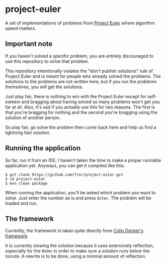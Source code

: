 # project-euler
A set of implementations of problems from
[Project Euler][1] where algorithm speed matters.

## Important note

If you haven't solved a specific problem, you are entirely discouraged to use
this repository to solve that problem.

This repository intentionally violates the "don't publish solutions" *rule* of
Project Euler and is meant for people who already solved the problems. The
solutions to the problems are not written here, but if you run the problems
themselves, you *will* get the solutions.

Just play fair, there is nothing to win with the Project Euler except for
self-esteem and bragging about having solved so many problems won't get you far
at all. Also, it's sad if you actually use this for two reasons. The first is
that you're bragging for nothing and the second you're bragging using the
solution of another person.

So play fair, go solve the problem then come back here and help us find a
lightning fast solution.

## Running the application

So far, run it from an IDE, I haven't taken the time to make a proper runnable
application yet. Anyways, you can get it compiled like this:

    $ git clone https://github.com/fror/project-euler.git
    $ cd project-euler
    $ mvn clean package

When running the application, you'll be asked which problem you want to solve.
Just enter the number as is and press `Enter`. The problem will be loaded and
run.

## The framework

Currently, the framework is taken quite directly from
[Colin Decker's framework][2].

It is currently slowing the solution because it uses extensively reflection,
especially for the timer in order to make sure a solution runs below the minute.
A rewrite is to be done, using a minimal amount of reflection.

  [1]: https://projecteuler.net/
  [2]: https://github.com/cgdecker/project-euler

